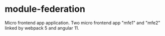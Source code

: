 # module-federation

Micro frontend app application. 
Two micro frontend app "mfe1" and "mfe2" linked by webpack 5 and angular 11. 
